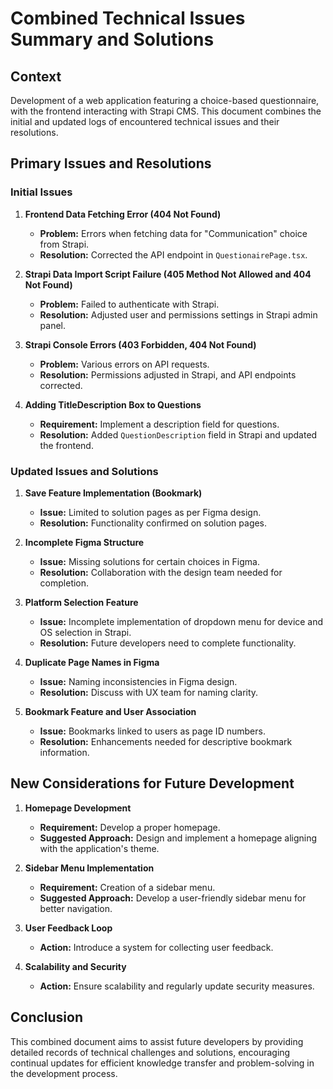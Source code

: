 
# Combined Technical Issues Summary and Solutions

## Context
Development of a web application featuring a choice-based questionnaire, with the frontend interacting with Strapi CMS. This document combines the initial and updated logs of encountered technical issues and their resolutions.

## Primary Issues and Resolutions

### Initial Issues
1. **Frontend Data Fetching Error (404 Not Found)**
   - **Problem:** Errors when fetching data for "Communication" choice from Strapi.
   - **Resolution:** Corrected the API endpoint in `QuestionairePage.tsx`.

2. **Strapi Data Import Script Failure (405 Method Not Allowed and 404 Not Found)**
   - **Problem:** Failed to authenticate with Strapi.
   - **Resolution:** Adjusted user and permissions settings in Strapi admin panel.

3. **Strapi Console Errors (403 Forbidden, 404 Not Found)**
   - **Problem:** Various errors on API requests.
   - **Resolution:** Permissions adjusted in Strapi, and API endpoints corrected.

4. **Adding TitleDescription Box to Questions**
   - **Requirement:** Implement a description field for questions.
   - **Resolution:** Added `QuestionDescription` field in Strapi and updated the frontend.

### Updated Issues and Solutions
1. **Save Feature Implementation (Bookmark)**
   - **Issue:** Limited to solution pages as per Figma design.
   - **Resolution:** Functionality confirmed on solution pages.

2. **Incomplete Figma Structure**
   - **Issue:** Missing solutions for certain choices in Figma.
   - **Resolution:** Collaboration with the design team needed for completion.

3. **Platform Selection Feature**
   - **Issue:** Incomplete implementation of dropdown menu for device and OS selection in Strapi.
   - **Resolution:** Future developers need to complete functionality.

4. **Duplicate Page Names in Figma**
   - **Issue:** Naming inconsistencies in Figma design.
   - **Resolution:** Discuss with UX team for naming clarity.

5. **Bookmark Feature and User Association**
   - **Issue:** Bookmarks linked to users as page ID numbers.
   - **Resolution:** Enhancements needed for descriptive bookmark information.

## New Considerations for Future Development

1. **Homepage Development**
   - **Requirement:** Develop a proper homepage.
   - **Suggested Approach:** Design and implement a homepage aligning with the application's theme.

2. **Sidebar Menu Implementation**
   - **Requirement:** Creation of a sidebar menu.
   - **Suggested Approach:** Develop a user-friendly sidebar menu for better navigation.

3. **User Feedback Loop**
   - **Action:** Introduce a system for collecting user feedback.

4. **Scalability and Security**
   - **Action:** Ensure scalability and regularly update security measures.

## Conclusion
This combined document aims to assist future developers by providing detailed records of technical challenges and solutions, encouraging continual updates for efficient knowledge transfer and problem-solving in the development process.
